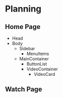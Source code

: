 # Planning

## Home Page

- Head
- Body
  - Sidebar
    - MenuItems
  - MainContainer
    - ButtonList
    - VideoContainer
      - VideoCard

## Watch Page
